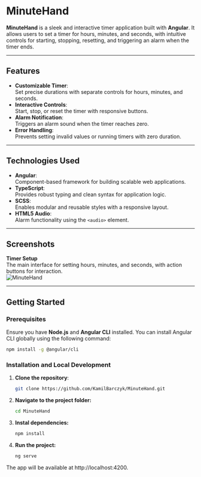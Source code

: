 # MinuteHand

**MinuteHand** is a sleek and interactive timer application built with **Angular**. It allows users to set a timer for hours, minutes, and seconds, with intuitive controls for starting, stopping, resetting, and triggering an alarm when the timer ends.

---

## Features

- **Customizable Timer**:  
  Set precise durations with separate controls for hours, minutes, and seconds.
- **Interactive Controls**:  
  Start, stop, or reset the timer with responsive buttons.
- **Alarm Notification**:  
  Triggers an alarm sound when the timer reaches zero.
- **Error Handling**:  
  Prevents setting invalid values or running timers with zero duration.

---

## Technologies Used

- **Angular**:  
  Component-based framework for building scalable web applications.
- **TypeScript**:  
  Provides robust typing and clean syntax for application logic.
- **SCSS**:  
  Enables modular and reusable styles with a responsive layout.
- **HTML5 Audio**:  
  Alarm functionality using the `<audio>` element.

---

## Screenshots

**Timer Setup**  
The main interface for setting hours, minutes, and seconds, with action buttons for interaction.  
![MinuteHand](../MinuteHand/src/assets/screen/MinuteHand.png)

---

## Getting Started

### Prerequisites

Ensure you have **Node.js** and **Angular CLI** installed. You can install Angular CLI globally using the following command:

```bash
npm install -g @angular/cli
```

### Installation and Local Development
1. **Clone the repository**:
   ```bash
   git clone https://github.com/KamilBarczyk/MinuteHand.git
   ```

2. **Navigate to the project folder:**
   ```bash
   cd MinuteHand
   ```

3. **Instal dependencies:**
   ```bash
   npm install
   ```

4. **Run the project:**
   ```bash
   ng serve
   ```
   
The app will be available at http://localhost:4200.
